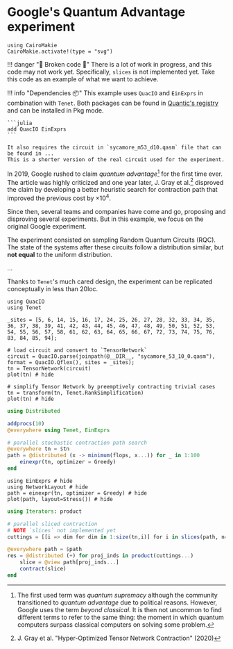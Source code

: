 # Google's Quantum Advantage experiment

```@setup circuit
using CairoMakie
CairoMakie.activate!(type = "svg")
```

!!! danger "🚧 Broken code 🚧"
    There is a lot of work in progress, and this code may not work yet.
    Specifically, `slices` is not implemented yet.
    Take this code as an example of what we want to achieve.

!!! info "Dependencies 📦"
    This example uses `QuacIO` and `EinExprs` in combination with `Tenet`.
    Both packages can be found in [Quantic's registry](https://github.com/bsc-quantic/Registry) and can be installed in Pkg mode.

    ```julia
    add QuacIO EinExprs
    ```

    It also requires the circuit in `sycamore_m53_d10.qasm` file that can be found in ...
    This is a shorter version of the real circuit used for the experiment.

In 2019, Google rushed to claim _quantum advantage_[^1] for the first time ever.
The article was highly criticized and one year later, J. Gray et al.[^2] disproved the claim by developing a better heuristic search for contraction path that improved the previous cost by $\times 10^4$.

[^1]: The first used term was _quantum supremacy_ although the community transitioned to _quantum advantage_ due to political reasons. However, Google uses the term _beyond classical_. It is then not uncommon to find different terms to refer to the same thing: the moment in which quantum computers surpass classical computers on solving some problem.

[^2]: J. Gray et al. "Hyper-Optimized Tensor Network Contraction" (2020)

Since then, several teams and companies have come and go, proposing and disproving several experiments. But in this example, we focus on the original Google experiment.

The experiment consisted on sampling Random Quantum Circuits (RQC). The state of the systems after these circuits follow a distribution similar, but **not equal** to the uniform distribution.

...

Thanks to `Tenet`'s much cared design, the experiment can be replicated conceptually in less than 20loc.

```@example circuit
using QuacIO
using Tenet

_sites = [5, 6, 14, 15, 16, 17, 24, 25, 26, 27, 28, 32, 33, 34, 35, 36, 37, 38, 39, 41, 42, 43, 44, 45, 46, 47, 48, 49, 50, 51, 52, 53, 54, 55, 56, 57, 58, 61, 62, 63, 64, 65, 66, 67, 72, 73, 74, 75, 76, 83, 84, 85, 94];

# load circuit and convert to `TensorNetwork`
circuit = QuacIO.parse(joinpath(@__DIR__, "sycamore_53_10_0.qasm"), format = QuacIO.Qflex(), sites = _sites);
tn = TensorNetwork(circuit)
plot(tn) # hide
```

```@example circuit
# simplify Tensor Network by preemptively contracting trivial cases
tn = transform(tn, Tenet.RankSimplification)
plot(tn) # hide
```

```julia
using Distributed

addprocs(10)
@everywhere using Tenet, EinExprs

# parallel stochastic contraction path search
@everywhere tn = $tn
path = @distributed (x -> minimum(flops, x...)) for _ in 1:100
    einexpr(tn, optimizer = Greedy)
end
```

```@example circuit
using EinExprs # hide
using NetworkLayout # hide
path = einexpr(tn, optimizer = Greedy) # hide
plot(path, layout=Stress()) # hide
```

```julia
using Iterators: product

# parallel sliced contraction
# NOTE `slices` not implemented yet
cuttings = [[i => dim for dim in 1:size(tn,i)] for i in slices(path, n=10)]

@everywhere path = $path
res = @distributed (+) for proj_inds in product(cuttings...)
    slice = @view path[proj_inds...]
    contract(slice)
end
```
